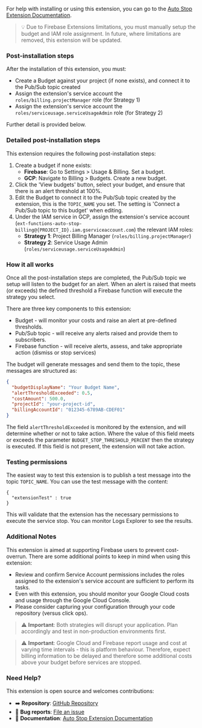 For help with installing or using this extension, you can go to the [Auto Stop Extension Documentation](https://deep-rock.gitbook.io/auto-stop-services).

> 💡 Due to Firebase Extensions limitations, you must manually setup the budget and IAM role assignment. In future, where limitations are removed, this extension will be updated.

### Post-installation steps

After the installation of this extension, you must:

- Create a Budget against your project (if none exists), and connect it to the Pub/Sub topic created
- Assign the extension's service account the `roles/billing.projectManager` role (for Strategy 1)
- Assign the extension's service account the `roles/serviceusage.serviceUsageAdmin` role (for Strategy 2)

Further detail is provided below.

### Detailed post-installation steps

This extension requires the following post-installation steps:

1. Create a budget if none exists:
   - **Firebase**: Go to Settings > Usage & Billing. Set a budget.
   - **GCP**: Navigate to Billing > Budgets. Create a new budget.
2. Click the 'View budgets' button, select your budget, and ensure that there is an alert threshold at 100%.
3. Edit the Budget to connect it to the Pub/Sub topic created by the extension, this is the `TOPIC_NAME` you set. The setting is 'Connect a Pub/Sub topic to this budget' when editing.
4. Under the IAM service in GCP, assign the extension's service account (`ext-functions-auto-stop-billing@{PROJECT_ID}.iam.gserviceaccount.com`) the relevant IAM roles:
   - **Strategy 1**: Project Billing Manager (`roles/billing.projectManager`)
   - **Strategy 2**: Service Usage Admin (`roles/serviceusage.serviceUsageAdmin`)

### How it all works

Once all the post-installation steps are completed, the Pub/Sub topic we setup will listen to the budget for an alert. When an alert is raised that meets (or exceeds) the defined threshold a Firebase function will execute the strategy you select.

There are three key components to this extension:

- Budget - will monitor your costs and raise an alert at pre-defined thresholds.
- Pub/Sub topic - will receive any alerts raised and provide them to subscribers.
- Firebase function - will receive alerts, assess, and take appropriate action (dismiss or stop services)

The budget will generate messages and send them to the topic, these messages are structured as:

```json
{
  "budgetDisplayName": "Your Budget Name",
  "alertThresholdExceeded": 0.5,
  "costAmount": 500.0,
  "projectId": "your-project-id",
  "billingAccountId": "012345-6789AB-CDEF01"
}
```

The field `alertThresholdExceeded` is monitored by the extension, and will determine whether or not to take action. Where the value of this field meets or exceeds the parameter `BUDGET_STOP_THRESHOLD_PERCENT` then the strategy is executed. If this field is not present, the extension will not take action.

### Testing permissions

The easiest way to test this extension is to publish a test message into the topic `TOPIC_NAME`. You can use the test message with the content:

```
{
  "extensionTest" : true
}
```

This will validate that the extension has the necessary permissions to execute the service stop. You can monitor Logs Explorer to see the results.

### Additional Notes

This extension is aimed at supporting Firebase users to prevent cost-overrun. There are some additional points to keep in mind when using this extension:

- Review and confirm Service Account permissions includes the roles assigned to the extension's service account are sufficient to perform its tasks.
- Even with this extension, you should monitor your Google Cloud costs and usage through the Google Cloud Console.
- Please consider capturing your configuration through your code repository (versus click ops).

> ⚠️ **Important**: Both strategies will disrupt your application. Plan accordingly and test in non-production environments first.

> ⚠️ **Important**: Google Cloud and Firebase report usage and cost at varying time intervals - this is platform behaviour. Therefore, expect billing information to be delayed and therefore some additional costs above your budget before services are stopped.

### Need Help?

This extension is open source and welcomes contributions:

- ➡️ **Repository**: [GitHub Repository](https://github.com/deep-rock-development/auto-stop-firebase-ext)
- 🐛 **Bug reports**: [File an issue](https://github.com/deep-rock-development/auto-stop-firebase-ext/issues)
- 📖 **Documentation**: [Auto Stop Extension Documentation](https://deep-rock.gitbook.io/auto-stop-services)
